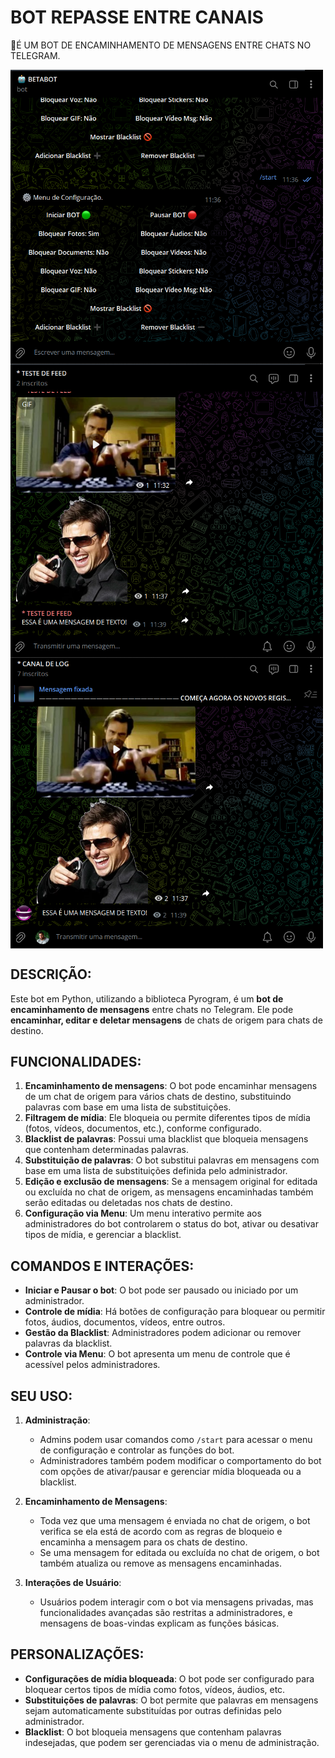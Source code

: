 # BOT REPASSE ENTRE CANAIS
🤖É UM BOT DE ENCAMINHAMENTO DE MENSAGENS ENTRE CHATS NO TELEGRAM.

<img src="./IMAGENS/FOTO_1.png" align="center" width="500"> <br>
<img src="./IMAGENS/FOTO_2.png" align="center" width="500"> <br>
<img src="./IMAGENS/FOTO_3.png" align="center" width="500"> <br>

## DESCRIÇÃO:
Este bot em Python, utilizando a biblioteca Pyrogram, é um **bot de encaminhamento de mensagens** entre chats no Telegram. Ele pode **encaminhar, editar e deletar mensagens** de chats de origem para chats de destino. 

## FUNCIONALIDADES:
1. **Encaminhamento de mensagens**: O bot pode encaminhar mensagens de um chat de origem para vários chats de destino, substituindo palavras com base em uma lista de substituições.
2. **Filtragem de mídia**: Ele bloqueia ou permite diferentes tipos de mídia (fotos, vídeos, documentos, etc.), conforme configurado.
3. **Blacklist de palavras**: Possui uma blacklist que bloqueia mensagens que contenham determinadas palavras.
4. **Substituição de palavras**: O bot substitui palavras em mensagens com base em uma lista de substituições definida pelo administrador.
5. **Edição e exclusão de mensagens**: Se a mensagem original for editada ou excluída no chat de origem, as mensagens encaminhadas também serão editadas ou deletadas nos chats de destino.
6. **Configuração via Menu**: Um menu interativo permite aos administradores do bot controlarem o status do bot, ativar ou desativar tipos de mídia, e gerenciar a blacklist.

## COMANDOS E INTERAÇÕES:
- **Iniciar e Pausar o bot**: O bot pode ser pausado ou iniciado por um administrador.
- **Controle de mídia**: Há botões de configuração para bloquear ou permitir fotos, áudios, documentos, vídeos, entre outros.
- **Gestão da Blacklist**: Administradores podem adicionar ou remover palavras da blacklist.
- **Controle via Menu**: O bot apresenta um menu de controle que é acessível pelos administradores.

## SEU USO:
1. **Administração**:
   - Admins podem usar comandos como `/start` para acessar o menu de configuração e controlar as funções do bot.
   - Administradores também podem modificar o comportamento do bot com opções de ativar/pausar e gerenciar mídia bloqueada ou a blacklist.

2. **Encaminhamento de Mensagens**:
   - Toda vez que uma mensagem é enviada no chat de origem, o bot verifica se ela está de acordo com as regras de bloqueio e encaminha a mensagem para os chats de destino.
   - Se uma mensagem for editada ou excluída no chat de origem, o bot também atualiza ou remove as mensagens encaminhadas.

3. **Interações de Usuário**:
   - Usuários podem interagir com o bot via mensagens privadas, mas funcionalidades avançadas são restritas a administradores, e mensagens de boas-vindas explicam as funções básicas.

## PERSONALIZAÇÕES:
- **Configurações de mídia bloqueada**: O bot pode ser configurado para bloquear certos tipos de mídia como fotos, vídeos, áudios, etc.
- **Substituições de palavras**: O bot permite que palavras em mensagens sejam automaticamente substituídas por outras definidas pelo administrador.
- **Blacklist**: O bot bloqueia mensagens que contenham palavras indesejadas, que podem ser gerenciadas via o menu de administração.

